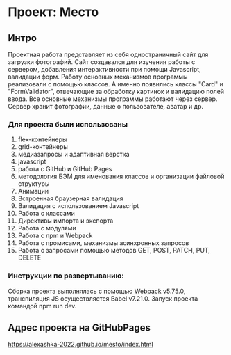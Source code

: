 # Проект: Место

## Интро
Проектная работа представляет из себя одностраничный сайт для загрузки фотографий. 
Сайт создавался для изучения работы с сервером, добавления интерактивности при помощи Javascript,
валидации форм.
Работу основных механизмов программы реализовали с помощью классов.
А именно появились классы "Card" и "FormValidator", отвечающие за обработку 
картинок и валидацию полей ввода.
Все основные механизмы программы работают через сервер. Сервер хранит
фотографии, данные о пользователе, аватар и др.

### Для проекта были использованы 
1. flex-контейнеры
2. grid-контейнеры
3. медиазапросы и адаптивная верстка
4. javascript
5. работа с GitHub и GitHub Pages
6. методология БЭМ для именования классов и организации файловой структуры
7. Анимации
8. Встроенная браузерная валидация
9. Валидация с использованием Javascript
10. Работа с классами
11. Директивы импорта и экспорта
12. Работа с модулями
13. Работа с npm и Webpack
14. Работа с промисами, механизмы асинхронных запросов
15. Работа с запросами помощью методов GET, POST, PATCH, PUT, DELETE 

### Инструкции по развертыванию:
Сборка проекта выполнялась с помощью Webpack v5.75.0, транспиляция JS осуществляется Babel v7.21.0.
Запуск проекта командой npm run dev.

## Адрес проекта на GitHubPages
https://alexashka-2022.github.io/mesto/index.html